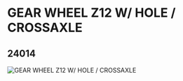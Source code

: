 # GEAR WHEEL Z12 W/ HOLE / CROSSAXLE
## 24014
![GEAR WHEEL Z12 W/ HOLE / CROSSAXLE](https://lc-www-live-s.legocdn.com/media/bricks/5/2/6134848.jpg)